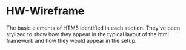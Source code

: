 # HW-Wireframe

The basic elements of HTM5 identified in each section. They've been stylized to show how they appear in the typical layout of the html framework and how they would appear in the setup.
